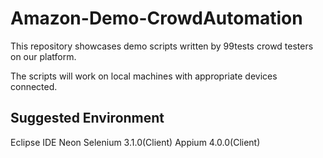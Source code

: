 # Amazon-Demo-CrowdAutomation

This repository showcases demo scripts written by 99tests crowd testers on our platform.

The scripts will work on local machines with appropriate devices connected.

## Suggested Environment

Eclipse IDE Neon
Selenium 3.1.0(Client)
Appium 4.0.0(Client)
